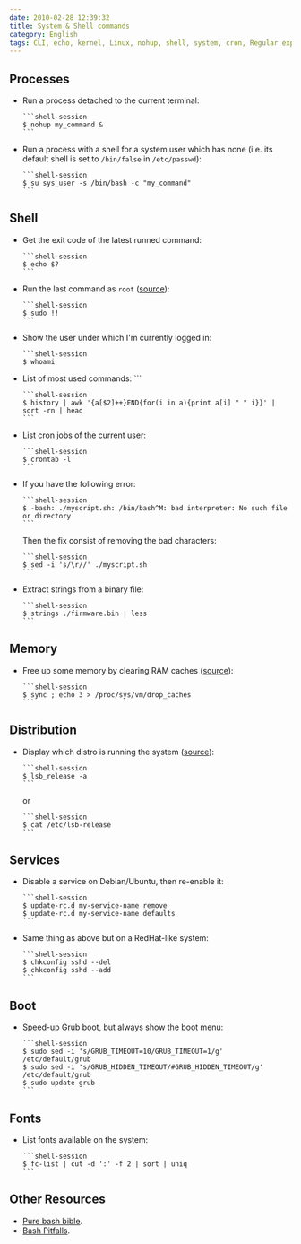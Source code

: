 ```yaml
---
date: 2010-02-28 12:39:32
title: System & Shell commands
category: English
tags: CLI, echo, kernel, Linux, nohup, shell, system, cron, Regular expression, bash, font
---
```



## Processes

  * Run a process detached to the current terminal:

        ```shell-session
        $ nohup my_command &
        ```

  * Run a process with a shell for a system user which has none (i.e. its default shell is set to `/bin/false` in `/etc/passwd`):

        ```shell-session
        $ su sys_user -s /bin/bash -c "my_command"
        ```


## Shell

  * Get the exit code of the latest runned command:

        ```shell-session
        $ echo $?
        ```

  * Run the last command as `root` ([source](https://blog.hardikr.com/post/2337320222/sudo-previous-command)):

        ```shell-session
        $ sudo !!
        ```

  * Show the user under which I'm currently logged in:

        ```shell-session
        $ whoami
        
  * List of most used commands:
        ```

        ```shell-session
        $ history | awk '{a[$2]++}END{for(i in a){print a[i] " " i}}' | sort -rn | head
        ```

  * List cron jobs of the current user:

        ```shell-session
        $ crontab -l
        ```

  * If you have the following error:

        ```shell-session
        $ -bash: ./myscript.sh: /bin/bash^M: bad interpreter: No such file or directory
        ```

    Then the fix consist of removing the bad characters:

        ```shell-session
        $ sed -i 's/\r//' ./myscript.sh
        ```

  * Extract strings from a binary file:

        ```shell-session
        $ strings ./firmware.bin | less
        ```


## Memory

  * Free up some memory by clearing RAM caches ([source](https://www.scottklarr.com/topic/134/linux-how-to-clear-the-cache-from-memory/)):

        ```shell-session
        $ sync ; echo 3 > /proc/sys/vm/drop_caches
        ```


## Distribution

  * Display which distro is running the system ([source](https://news.ycombinator.com/item?id=1973441)):

        ```shell-session
        $ lsb_release -a
        ```

    or

        ```shell-session
        $ cat /etc/lsb-release
        ```


## Services

  * Disable a service on Debian/Ubuntu, then re-enable it:

        ```shell-session
        $ update-rc.d my-service-name remove
        $ update-rc.d my-service-name defaults
        ```

  * Same thing as above but on a RedHat-like system:

        ```shell-session
        $ chkconfig sshd --del
        $ chkconfig sshd --add
        ```


## Boot

  * Speed-up Grub boot, but always show the boot menu:
  
        ```shell-session
        $ sudo sed -i 's/GRUB_TIMEOUT=10/GRUB_TIMEOUT=1/g' /etc/default/grub
        $ sudo sed -i 's/GRUB_HIDDEN_TIMEOUT/#GRUB_HIDDEN_TIMEOUT/g' /etc/default/grub
        $ sudo update-grub
        ```


## Fonts 

  * List fonts available on the system:
  
        ```shell-session
        $ fc-list | cut -d ':' -f 2 | sort | uniq
        ```


## Other Resources

  * [Pure bash bible](https://github.com/dylanaraps/pure-bash-bible).
  * [Bash Pitfalls](https://mywiki.wooledge.org/BashPitfalls).
